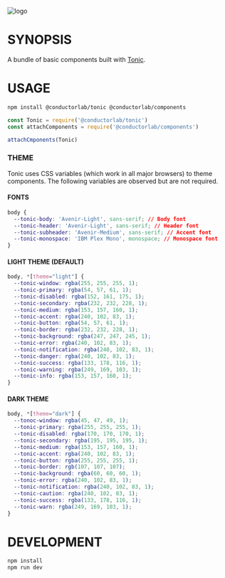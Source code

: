 ![logo](https://raw.githubusercontent.com/hxoht/tonic/addimage/readme-tonic.png)

# SYNOPSIS
A bundle of basic components built with [Tonic](https://github.com/hxoht/tonic).

# USAGE
```bash
npm install @conductorlab/tonic @conductorlab/components
```

```js
const Tonic = require('@conductorlab/tonic')
const attachComponents = require('@conductorlab/components')

attachCmponents(Tonic)
```

### THEME
Tonic uses CSS variables (which work in all major browsers) to theme components.
The following variables are observed but are not required.

#### FONTS
```css
body {
  --tonic-body: 'Avenir-Light', sans-serif; // Body font
  --tonic-header: 'Avenir-Light', sans-serif; // Header font
  --tonic-subheader: 'Avenir-Medium', sans-serif; // Accent font
  --tonic-monospace: 'IBM Plex Mono', monospace; // Monospace font
}
```

#### LIGHT THEME (DEFAULT)

```css
body, *[theme="light"] {
  --tonic-window: rgba(255, 255, 255, 1);
  --tonic-primary: rgba(54, 57, 61, 1);
  --tonic-disabled: rgba(152, 161, 175, 1);
  --tonic-secondary: rgba(232, 232, 228, 1);
  --tonic-medium: rgba(153, 157, 160, 1);
  --tonic-accent: rgba(240, 102, 83, 1);
  --tonic-button: rgba(54, 57, 61, 1);
  --tonic-border: rgba(232, 232, 228, 1);
  --tonic-background: rgba(247, 247, 245, 1);
  --tonic-error: rgba(240, 102, 83, 1);
  --tonic-notification: rgba(240, 102, 83, 1);
  --tonic-danger: rgba(240, 102, 83, 1);
  --tonic-success: rgba(133, 178, 116, 1);
  --tonic-warning: rgba(249, 169, 103, 1);
  --tonic-info: rgba(153, 157, 160, 1);
}
```

#### DARK THEME

```css
body, *[theme="dark"] {
  --tonoc-window: rgba(45, 47, 49, 1);
  --tonic-primary: rgba(255, 255, 255, 1);
  --tonic-disabled: rgba(170, 170, 170, 1);
  --tonic-secondary: rgba(195, 195, 195, 1);
  --tonic-medium: rgba(153, 157, 160, 1);
  --tonic-accent: rgba(240, 102, 83, 1);
  --tonic-button: rgba(255, 255, 255, 1);
  --tonic-border: rgb(107, 107, 107);
  --tonic-background: rgba(60, 60, 60, 1);
  --tonic-error: rgba(240, 102, 83, 1);
  --tonic-notification: rgba(240, 102, 83, 1);
  --tonic-caution: rgba(240, 102, 83, 1);
  --tonic-success: rgba(133, 178, 116, 1);
  --tonic-warn: rgba(249, 169, 103, 1);
}
```

# DEVELOPMENT

```bash
npm install
npm run dev
```
